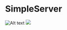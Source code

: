 # SimpleServer

![Alt text](./controllers_brief.svg)
<img src="https://travis-ci.com/dtp263/SimpleServer.svg?branch=master">
